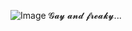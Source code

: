 ![Image](https://github.com/user-attachments/assets/7d910db7-e0b1-4ab5-9e1a-4ddca25355af)
𝓖𝓪𝔂 𝓪𝓷𝓭 𝓯𝓻𝓮𝓪𝓴𝔂...

